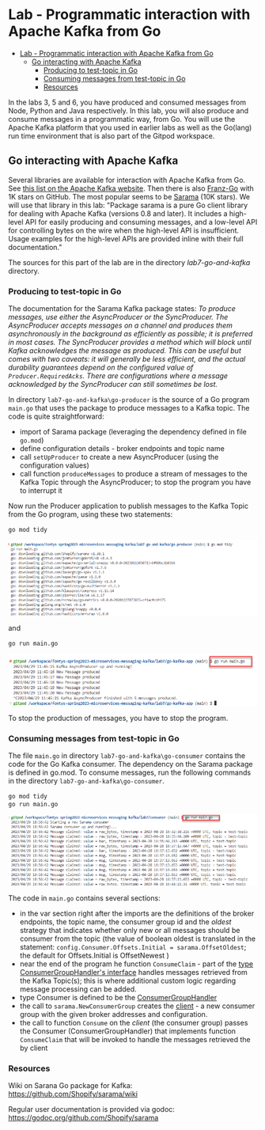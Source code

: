 # Lab - Programmatic interaction with Apache Kafka from Go

- [Lab - Programmatic interaction with Apache Kafka from Go](#lab---programmatic-interaction-with-apache-kafka-from-go)
  - [Go interacting with Apache Kafka](#go-interacting-with-apache-kafka)
    - [Producing to test-topic in Go](#producing-to-test-topic-in-go)
    - [Consuming messages from test-topic in Go](#consuming-messages-from-test-topic-in-go)
    - [Resources](#resources)

In the labs 3, 5 and 6, you have produced and consumed messages from Node, Python and Java respectively. In this lab, you will also produce and consume messages in a programmatic way, from Go. You will use the Apache Kafka platform that you used in earlier labs as well as the Go(lang) run time environment that is also part of the Gitpod workspace. 

## Go interacting with Apache Kafka

Several libraries are available for interaction with Apache Kafka from Go. See [this list on the Apache Kafka website](https://cwiki.apache.org/confluence/display/KAFKA/Clients#Clients-Go(AKAgolang)). Then there is also [Franz-Go](https://github.com/twmb/franz-go) with 1K stars on GitHub. The most popular seems to be [Sarama](https://github.com/Shopify/sarama) (10K stars). We will use that library in this lab: "Package sarama is a pure Go client library for dealing with Apache Kafka (versions 0.8 and later). It includes a high-level API for easily producing and consuming messages, and a low-level API for controlling bytes on the wire when the high-level API is insufficient. Usage examples for the high-level APIs are provided inline with their full documentation."

The sources for this part of the lab are in the directory *lab7-go-and-kafka* directory.

### Producing to test-topic in Go

The documentation for the Sarama Kafka package states: *To produce messages, use either the AsyncProducer or the SyncProducer. The AsyncProducer accepts messages on a channel and produces them asynchronously in the background as efficiently as possible; it is preferred in most cases. The SyncProducer provides a method which will block until Kafka acknowledges the message as produced. This can be useful but comes with two caveats: it will generally be less efficient, and the actual durability guarantees depend on the configured value of `Producer.RequiredAcks`. There are configurations where a message acknowledged by the SyncProducer can still sometimes be lost.* 

In directory `lab7-go-and-kafka\go-producer` is the source of a Go program `main.go` that uses the package to produce messages to a Kafka topic. The code is quite straightforward:

* import of Sarama package (leveraging the dependency defined in file `go.mod`)
* define configuration details - broker endpoints and topic name
* call `setUpProducer` to create a new AsyncProducer (using the configuration values)
* call function `produceMessages` to produce a stream of messages to the Kafka Topic through the AsyncProducer; to stop the program you have to interrupt it 

Now run the Producer application to publish messages to the Kafka Topic from the Go program, using these two statements:

```
go mod tidy
```
![](images/go-mod-tidy.png)

and 

```
go run main.go
```

![](images/producing.png)

To stop the production of messages, you have to stop the program. 

### Consuming messages from test-topic in Go

The file `main.go` in directory `lab7-go-and-kafka\go-consumer` contains the code for the Go Kafka consumer. The dependency on the Sarama package is defined in go.mod. To consume messages, run the following commands in the directory  `lab7-go-and-kafka\go-consumer`.

```
go mod tidy
go run main.go
```
![](images/consume.png)

The code in `main.go` contains several sections:

* in the var section right after the imports are the definitions of the broker endpoints, the topic name, the consumer group id and the *oldest* strategy that indicates whether only new or all messages should be consumer from the topic (the value of boolean oldest is translated in the statement: `config.Consumer.Offsets.Initial = sarama.OffsetOldest`; the default for Offsets.Initial is OffsetNewest ) 
* near the end of the program he function `ConsumeClaim` - part of the [type ConsumerGroupHandler's interface](https://pkg.go.dev/github.com/Shopify/sarama#ConsumerGroupHandler) handles messages retrieved from the Kafka Topic(s); this is where additional custom logic regarding message processing can be added.
* type Consumer is defined to be the [ConsumerGroupHandler](https://pkg.go.dev/github.com/Shopify/sarama#ConsumerGroupHandler)
* the call to `sarama.NewConsumerGroup` creates the [client](https://pkg.go.dev/github.com/Shopify/sarama#NewConsumerGroup) -  a new consumer group with the given broker addresses and configuration.  
* the call to function `Consume` on the *client* (the consumer group) passes the Consumer (ConsumerGroupHandler) that implements function `ConsumeClaim` that will be invoked to handle the messages retrieved the by client

### Resources

Wiki on Sarana Go package for Kafka: https://github.com/Shopify/sarama/wiki

Regular user documentation is provided via godoc: https://godoc.org/github.com/Shopify/sarama

